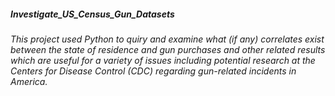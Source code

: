 ##### Investigate_US_Census_Gun_Datasets

###### This project used Python to quiry and examine what (if any) correlates exist between the state of residence and gun purchases and other related results which are useful for a variety of issues including potential research at the Centers for Disease Control (CDC) regarding gun-related incidents in America.
